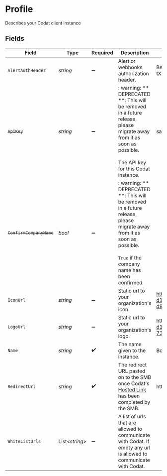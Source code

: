 # Profile

Describes your Codat client instance


## Fields

| Field                                                                                                                                                                   | Type                                                                                                                                                                    | Required                                                                                                                                                                | Description                                                                                                                                                             | Example                                                                                                                                                                 |
| ----------------------------------------------------------------------------------------------------------------------------------------------------------------------- | ----------------------------------------------------------------------------------------------------------------------------------------------------------------------- | ----------------------------------------------------------------------------------------------------------------------------------------------------------------------- | ----------------------------------------------------------------------------------------------------------------------------------------------------------------------- | ----------------------------------------------------------------------------------------------------------------------------------------------------------------------- |
| `AlertAuthHeader`                                                                                                                                                       | *string*                                                                                                                                                                | :heavy_minus_sign:                                                                                                                                                      | Alert or webhooks authorization header.                                                                                                                                 | Bearer tXEiHiRK7XCtI8TNHbpGs1LI1pumdb4Cl1QIo7B2                                                                                                                         |
| ~~`ApiKey`~~                                                                                                                                                            | *string*                                                                                                                                                                | :heavy_minus_sign:                                                                                                                                                      | : warning: ** DEPRECATED **: This will be removed in a future release, please migrate away from it as soon as possible.<br/><br/>The API key for this Codat instance.   | sartANTjHAkLdbyDfaynoTQb7pkmj6hXHmnQKMrB                                                                                                                                |
| ~~`ConfirmCompanyName`~~                                                                                                                                                | *bool*                                                                                                                                                                  | :heavy_minus_sign:                                                                                                                                                      | : warning: ** DEPRECATED **: This will be removed in a future release, please migrate away from it as soon as possible.<br/><br/>`True` if the company name has been confirmed. |                                                                                                                                                                         |
| `IconUrl`                                                                                                                                                               | *string*                                                                                                                                                                | :heavy_minus_sign:                                                                                                                                                      | Static url to your organization's icon.                                                                                                                                 | https://client-images.codat.io/icon/042399f5-d104-4f38-9ce8-cac3524f4e88_3f5623af-d992-4c22-bc08-e58c520a8526.ico                                                       |
| `LogoUrl`                                                                                                                                                               | *string*                                                                                                                                                                | :heavy_minus_sign:                                                                                                                                                      | Static url to your organization's logo.                                                                                                                                 | https://client-images.codat.io/logo/042399f5-d104-4f38-9ce8-cac3524f4e88_5806cb1f-7342-4c0e-a0a8-99bfbc47b0ff.png                                                       |
| `Name`                                                                                                                                                                  | *string*                                                                                                                                                                | :heavy_check_mark:                                                                                                                                                      | The name given to the instance.                                                                                                                                         | Bob's Burgers                                                                                                                                                           |
| `RedirectUrl`                                                                                                                                                           | *string*                                                                                                                                                                | :heavy_check_mark:                                                                                                                                                      | The redirect URL pasted on to the SMB once Codat's [Hosted Link](https://docs.codat.io/auth-flow/authorize-hosted-link) has been completed by the SMB.                  | https://bobs-burgers.{countrySuffix}/{companyId}                                                                                                                        |
| `WhiteListUrls`                                                                                                                                                         | List<*string*>                                                                                                                                                          | :heavy_minus_sign:                                                                                                                                                      | A list of urls that are allowed to communicate with Codat. If empty any url is allowed to communicate with Codat.                                                       |                                                                                                                                                                         |